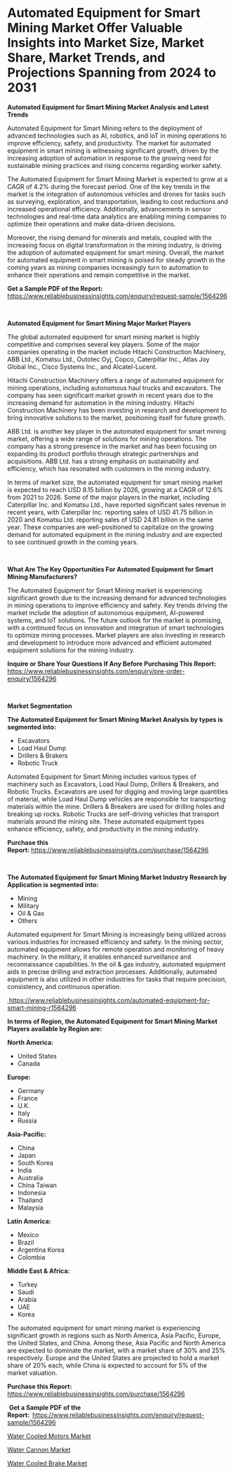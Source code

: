 <p><h1>Automated Equipment for Smart Mining Market Offer Valuable Insights into Market Size, Market Share, Market Trends, and Projections Spanning from 2024 to 2031</h1></p><p><strong>Automated Equipment for Smart Mining Market Analysis and Latest Trends</strong></p>
<p><p>Automated Equipment for Smart Mining refers to the deployment of advanced technologies such as AI, robotics, and IoT in mining operations to improve efficiency, safety, and productivity. The market for automated equipment in smart mining is witnessing significant growth, driven by the increasing adoption of automation in response to the growing need for sustainable mining practices and rising concerns regarding worker safety.</p><p>The Automated Equipment for Smart Mining Market is expected to grow at a CAGR of 4.2% during the forecast period. One of the key trends in the market is the integration of autonomous vehicles and drones for tasks such as surveying, exploration, and transportation, leading to cost reductions and increased operational efficiency. Additionally, advancements in sensor technologies and real-time data analytics are enabling mining companies to optimize their operations and make data-driven decisions.</p><p>Moreover, the rising demand for minerals and metals, coupled with the increasing focus on digital transformation in the mining industry, is driving the adoption of automated equipment for smart mining. Overall, the market for automated equipment in smart mining is poised for steady growth in the coming years as mining companies increasingly turn to automation to enhance their operations and remain competitive in the market.</p></p>
<p><strong>Get a Sample PDF of the Report:&nbsp;</strong> <a href="https://www.reliablebusinessinsights.com/enquiry/request-sample/1564296">https://www.reliablebusinessinsights.com/enquiry/request-sample/1564296</a></p>
<p>&nbsp;</p>
<p><strong>Automated Equipment for Smart Mining Major Market Players</strong></p>
<p><p>The global automated equipment for smart mining market is highly competitive and comprises several key players. Some of the major companies operating in the market include Hitachi Construction Machinery, ABB Ltd., Komatsu Ltd., Outotec Oyj, Copco, Caterpillar Inc., Atlas Joy Global Inc., Cisco Systems Inc., and Alcatel-Lucent.</p><p>Hitachi Construction Machinery offers a range of automated equipment for mining operations, including autonomous haul trucks and excavators. The company has seen significant market growth in recent years due to the increasing demand for automation in the mining industry. Hitachi Construction Machinery has been investing in research and development to bring innovative solutions to the market, positioning itself for future growth.</p><p>ABB Ltd. is another key player in the automated equipment for smart mining market, offering a wide range of solutions for mining operations. The company has a strong presence in the market and has been focusing on expanding its product portfolio through strategic partnerships and acquisitions. ABB Ltd. has a strong emphasis on sustainability and efficiency, which has resonated with customers in the mining industry.</p><p>In terms of market size, the automated equipment for smart mining market is expected to reach USD 8.15 billion by 2026, growing at a CAGR of 12.6% from 2021 to 2026. Some of the major players in the market, including Caterpillar Inc. and Komatsu Ltd., have reported significant sales revenue in recent years, with Caterpillar Inc. reporting sales of USD 41.75 billion in 2020 and Komatsu Ltd. reporting sales of USD 24.81 billion in the same year. These companies are well-positioned to capitalize on the growing demand for automated equipment in the mining industry and are expected to see continued growth in the coming years.</p></p>
<p>&nbsp;</p>
<p><strong>What Are The Key Opportunities For Automated Equipment for Smart Mining Manufacturers?</strong></p>
<p><p>The Automated Equipment for Smart Mining market is experiencing significant growth due to the increasing demand for advanced technologies in mining operations to improve efficiency and safety. Key trends driving the market include the adoption of autonomous equipment, AI-powered systems, and IoT solutions. The future outlook for the market is promising, with a continued focus on innovation and integration of smart technologies to optimize mining processes. Market players are also investing in research and development to introduce more advanced and efficient automated equipment solutions for the mining industry.</p></p>
<p><strong>Inquire or Share Your Questions If Any Before Purchasing This Report:</strong> <a href="https://www.reliablebusinessinsights.com/enquiry/pre-order-enquiry/1564296">https://www.reliablebusinessinsights.com/enquiry/pre-order-enquiry/1564296</a></p>
<p>&nbsp;</p>
<p><strong>Market Segmentation</strong></p>
<p><strong>The Automated Equipment for Smart Mining Market Analysis by types is segmented into:</strong></p>
<p><ul><li>Excavators</li><li>Load Haul Dump</li><li>Drillers & Brakers</li><li>Robotic Truck</li></ul></p>
<p><p>Automated Equipment for Smart Mining includes various types of machinery such as Excavators, Load Haul Dump, Drillers & Breakers, and Robotic Trucks. Excavators are used for digging and moving large quantities of material, while Load Haul Dump vehicles are responsible for transporting materials within the mine. Drillers & Breakers are used for drilling holes and breaking up rocks. Robotic Trucks are self-driving vehicles that transport materials around the mining site. These automated equipment types enhance efficiency, safety, and productivity in the mining industry.</p></p>
<p><strong>Purchase this Report:&nbsp;</strong><a href="https://www.reliablebusinessinsights.com/purchase/1564296">https://www.reliablebusinessinsights.com/purchase/1564296</a></p>
<p>&nbsp;</p>
<p><strong>The Automated Equipment for Smart Mining Market Industry Research by Application is segmented into:</strong></p>
<p><ul><li>Mining</li><li>Military</li><li>Oil & Gas</li><li>Others</li></ul></p>
<p><p>Automated equipment for Smart Mining is increasingly being utilized across various industries for increased efficiency and safety. In the mining sector, automated equipment allows for remote operation and monitoring of heavy machinery. In the military, it enables enhanced surveillance and reconnaissance capabilities. In the oil & gas industry, automated equipment aids in precise drilling and extraction processes. Additionally, automated equipment is also utilized in other industries for tasks that require precision, consistency, and continuous operation.</p></p>
<p><a href="https://www.reliablebusinessinsights.com/automated-equipment-for-smart-mining-r1564296">&nbsp;https://www.reliablebusinessinsights.com/automated-equipment-for-smart-mining-r1564296</a></p>
<p><strong>In terms of Region, the Automated Equipment for Smart Mining Market Players available by Region are:</strong></p>
<p>
    <p> <strong> North America: </strong>
        <ul>
            <li>United States</li>
            <li>Canada</li>
        </ul>
        </p> 
    <p> <strong> Europe: </strong>
        <ul>
            <li>Germany</li>
            <li>France</li>
            <li>U.K.</li>
            <li>Italy</li>
            <li>Russia</li>
        </ul>
        </p> 
    <p> <strong> Asia-Pacific: </strong>
        <ul>
            <li>China</li>
            <li>Japan</li>
            <li>South Korea</li>
            <li>India</li>
            <li>Australia</li>
            <li>China Taiwan</li>
            <li>Indonesia</li>
            <li>Thailand</li>
            <li>Malaysia</li>
        </ul>
        </p> 
    <p> <strong> Latin America: </strong>
        <ul>
            <li>Mexico</li>
            <li>Brazil</li>
            <li>Argentina Korea</li>
            <li>Colombia</li>
        </ul>
        </p> 
    <p> <strong> Middle East & Africa: </strong>
        <ul>
            <li>Turkey</li>
            <li>Saudi</li>
            <li>Arabia</li>
            <li>UAE</li>
            <li>Korea</li>
        </ul>
    </p>
    </p>
<p><p>The automated equipment for smart mining market is experiencing significant growth in regions such as North America, Asia Pacific, Europe, the United States, and China. Among these, Asia Pacific and North America are expected to dominate the market, with a market share of 30% and 25% respectively. Europe and the United States are projected to hold a market share of 20% each, while China is expected to account for 5% of the market valuation.</p></p>
<p><strong>Purchase this Report: </strong><a href="https://www.reliablebusinessinsights.com/purchase/1564296">https://www.reliablebusinessinsights.com/purchase/1564296</a></p>
<p>&nbsp;<strong>Get a Sample PDF of the Report:&nbsp;&nbsp;</strong><a href="https://www.reliablebusinessinsights.com/enquiry/request-sample/1564296">https://www.reliablebusinessinsights.com/enquiry/request-sample/1564296</a></p>
<p><strong></strong></p>
<p><p><a href="https://github.com/ikahanika44/Market-Research-Report-List-1/blob/main/water-cooled-motors-market.md">Water Cooled Motors Market</a></p><p><a href="https://github.com/Krish2023na/Market-Research-Report-List-5/blob/main/water-cannon-market.md">Water Cannon Market</a></p><p><a href="https://github.com/RickHolmes3/Market-Research-Report-List-5/blob/main/water-cooled-brake-market.md">Water Cooled Brake Market</a></p></p>